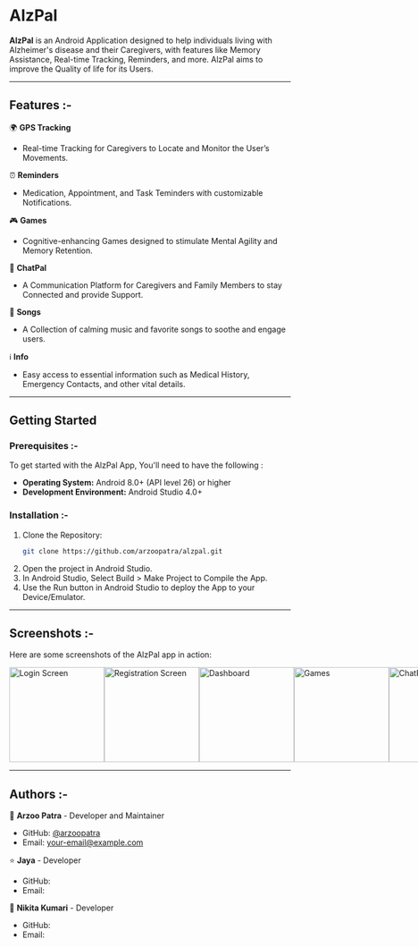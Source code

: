 # AlzPal

**AlzPal** is an Android Application designed to help individuals living with Alzheimer's disease and their Caregivers, with features like Memory Assistance, Real-time Tracking, Reminders, and more. AlzPal aims to improve the Quality of life for its Users.

---

## Features :-

🌍 **GPS Tracking**  
- Real-time Tracking for Caregivers to Locate and Monitor the User’s Movements.

⏰ **Reminders**  
- Medication, Appointment, and Task Teminders with customizable Notifications.

🎮 **Games**  
- Cognitive-enhancing Games designed to stimulate Mental Agility and Memory Retention.

💬 **ChatPal**  
- A Communication Platform for Caregivers and Family Members to stay Connected and provide Support.

🎵 **Songs**  
- A Collection of calming music and favorite songs to soothe and engage users.

ℹ️ **Info**  
- Easy access to essential information such as Medical History, Emergency Contacts, and other vital details.

---

## Getting Started

### Prerequisites :-

To get started with the AlzPal App, You'll need to have the following :

- **Operating System:** Android 8.0+ (API level 26) or higher  
- **Development Environment:** Android Studio 4.0+  
    
### Installation :-

1. Clone the Repository:
   ```bash
   git clone https://github.com/arzoopatra/alzpal.git

2. Open the project in Android Studio.
3. In Android Studio, Select Build > Make Project to Compile the App.
4. Use the Run button in Android Studio to deploy the App to your Device/Emulator.

---

## Screenshots :-

Here are some screenshots of the AlzPal app in action:

<div style="display: flex; justify-content: space-around;">
  <img src="https://github.com/arzoopatra/AlzPal/blob/master/Screenshots/Login.png" alt="Login Screen" width="170"/>
  <img src="https://github.com/arzoopatra/AlzPal/blob/master/Screenshots/Registration.png" alt="Registration Screen" width="170"/>
  <img src="https://github.com/arzoopatra/AlzPal/blob/master/Screenshots/Dashboard.png" alt="Dashboard" width="170"/>
  <img src="https://github.com/arzoopatra/AlzPal/blob/master/Screenshots/Games.png" alt="Games" width="170"/>
  <img src="https://github.com/arzoopatra/AlzPal/blob/master/Screenshots/ChatPal.png" alt="ChatPal" width="170"/>
</div>

---
 
## Authors :-

🩷 **Arzoo Patra** - Developer and Maintainer  
  - GitHub: [@arzoopatra](https://github.com/arzoopatra)  
  - Email: [your-email@example.com](mailto:your-email@example.com)
 
⭐ **Jaya** - Developer 
  - GitHub:   
  - Email:  

🌸 **Nikita Kumari** - Developer  
  - GitHub:  
  - Email:  
   

    

 

